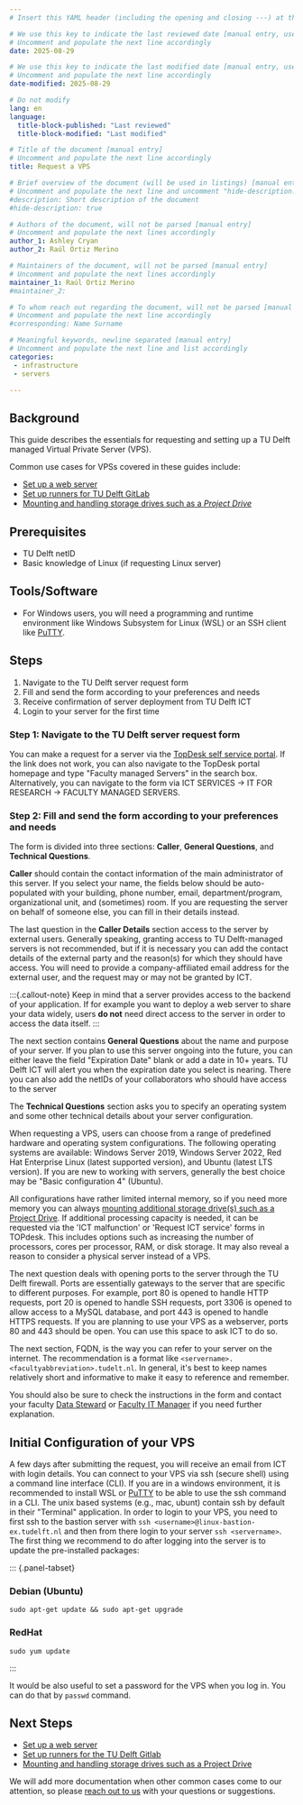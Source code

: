 ```yaml
---
# Insert this YAML header (including the opening and closing ---) at the beginning of the document and fill it out accordingly

# We use this key to indicate the last reviewed date [manual entry, use YYYY-MM-DD]
# Uncomment and populate the next line accordingly
date: 2025-08-29

# We use this key to indicate the last modified date [manual entry, use YYYY-MM-DD]
# Uncomment and populate the next line accordingly
date-modified: 2025-08-29

# Do not modify
lang: en
language: 
  title-block-published: "Last reviewed"
  title-block-modified: "Last modified"

# Title of the document [manual entry]
# Uncomment and populate the next line accordingly
title: Request a VPS

# Brief overview of the document (will be used in listings) [manual entry]
# Uncomment and populate the next line and uncomment "hide-description: true".
#description: Short description of the document
#hide-description: true

# Authors of the document, will not be parsed [manual entry]
# Uncomment and populate the next lines accordingly
author_1: Ashley Cryan
author_2: Raúl Ortiz Merino

# Maintainers of the document, will not be parsed [manual entry]
# Uncomment and populate the next lines accordingly
maintainer_1: Raúl Ortiz Merino
#maintainer_2:

# To whom reach out regarding the document, will not be parsed [manual entry]
# Uncomment and populate the next line accordingly
#corresponding: Name Surname

# Meaningful keywords, newline separated [manual entry]
# Uncomment and populate the next line and list accordingly
categories: 
 - infrastructure
 - servers 

---
```


## Background
This guide describes the essentials for requesting and setting up a TU Delft managed Virtual Private Server (VPS). 

Common use cases for VPSs covered in these guides include:

* [Set up a web server](../infrastructure/web_servers.md)
* [Set up runners for TU Delft GitLab](../software/automation/gitlab/gitlab_docker.md)
* [Mounting and handling storage drives such as a *Project Drive*](../data/data_storage/project_drive_mounting.md)

## Prerequisites
* TU Delft netID
* Basic knowledge of Linux (if requesting Linux server)

## Tools/Software
* For Windows users, you will need a programming and runtime environment like Windows Subsystem for Linux (WSL) or an SSH client like [PuTTY](https://www.putty.org/).

## Steps
1. Navigate to the TU Delft server request form
2. Fill and send the form according to your preferences and needs
3. Receive confirmation of server deployment from TU Delft ICT 
4. Login to your server for the first time

### Step 1: Navigate to the TU Delft server request form
You can make a request for a server via the [TopDesk self service portal](https://tudelft.topdesk.net/tas/public/ssp/content/detail/service?unid=71ba4c9678e041fd99dad8e7e11dd0e2). If the link does not work, you can also navigate to the TopDesk portal homepage and type "Faculty managed Servers" in the search box. Alternatively, you can navigate to the form via ICT SERVICES -> IT FOR RESEARCH -> FACULTY MANAGED SERVERS.

### Step 2: Fill and send the form according to your preferences and needs
The form is divided into three sections: **Caller**, **General Questions**, and **Technical Questions**.

**Caller** should contain the contact information of the main administrator of this server. If you select your name, the fields below should be auto-populated with your building, phone number, email, department/program, organizational unit, and (sometimes) room. If you are requesting the server on behalf of someone else, you can fill in their details instead.

The last question in the **Caller Details** section access to the server by external users. Generally speaking, granting access to TU Delft-managed servers is not recommended, but if it is necessary you can add the contact details of the external party and the reason(s) for which they should have access. You will need to provide a company-affiliated email address for the external user, and the request may or may not be granted by ICT. 

:::{.callout-note}
Keep in mind that a server provides access to the backend of your application. If for example you want to deploy a web server to share your data widely, users **do not** need direct access to the server in order to access the data itself. 
:::

The next section contains **General Questions** about the name and purpose of your server. If you plan to use this server ongoing into the future, you can either leave the field "Expiration Date" blank or add a date in 10+ years. TU Delft ICT will alert you when the expiration date you select is nearing. There you can also add the netIDs of your collaborators who should have access to the server

The **Technical Questions** section asks you to specify an operating system and some other technical details about your server configuration. 

When requesting a VPS, users can choose from a range of predefined hardware and operating system configurations. The following operating systems are available: Windows Server 2019, Windows Server 2022, Red Hat Enterprise Linux (latest supported version), and Ubuntu (latest LTS version). If you are new to working with servers, generally the best choice may be "Basic configuration 4" (Ubuntu). 

All configurations have rather limited internal memory, so if you need more memory you can always [mounting additional storage drive(s) such as a Project Drive](../data/data_storage/project_drive_mounting.md). If additional processing capacity is needed, it can be requested via the 'ICT malfunction' or 'Request ICT service' forms in TOPdesk. This includes options such as increasing the number of processors, cores per processor, RAM, or disk storage. It may also reveal a reason to consider a physical server instead of a VPS.

The next question deals with opening ports to the server through the TU Delft firewall. Ports are essentially gateways to the server that are specific to different purposes. For example, port 80 is opened to handle HTTP requests, port 20 is opened to handle SSH requests, port 3306 is opened to allow access to a MySQL database, and port 443 is opened to handle HTTPS requests. If you are planning to use your VPS as a webserver, ports 80 and 443 should be open. You can use this space to ask ICT to do so. 

The next section, FQDN, is the way you can refer to your server on the internet. The recommendation is a format like `<servername>.<facultyabbreviation>.tudelt.nl`. In general, it's best to keep names relatively short and informative to make it easy to reference and remember.

You should also be sure to check the instructions in the form and contact your faculty [Data Steward](https://www.tudelft.nl/en/library/current-topics/research-data-management/r/support/data-stewardship/contact/) or [Faculty IT Manager](https://intranet.tudelft.nl/en/-/faculty-it-manager) if you need further explanation.

## Initial Configuration of your VPS
A few days after submitting the request, you will receive an email from ICT with login details. You can connect to your VPS via ssh (secure shell) using a command line interface (CLI). If you are in a windows environment, it is recommended to install WSL or [PuTTY](https://www.putty.org/) to be able to use the ssh command in a CLI. The unix based systems (e.g., mac, ubunt) contain ssh by default in their "Terminal" application. In order to login to your VPS, you need to first ssh to the bastion server with `ssh <username>@linux-bastion-ex.tudelft.nl` and then from there login to your server `ssh <servername>`. The first thing we recommend to do after logging into the server is to update the pre-installed packages:

::: {.panel-tabset}

### Debian (Ubuntu)

```
sudo apt-get update && sudo apt-get upgrade
```

### RedHat

```
sudo yum update
```

:::

It would be also useful to set a password for the VPS when you log in. You can do that by `passwd` command. 

## Next Steps

* [Set up a web server](../infrastructure/web_servers.md)
* [Set up runners for the TU Delft Gitlab](../software/automation/gitlab/gitlab_docker.md)
* [Mounting and handling storage drives such as a Project Drive](../data/data_storage/project_drive_mounting.md)

We will add more documentation when other common cases come to our attention, so please [reach out to us](../../CONTRIBUTING.md) with your questions or suggestions.